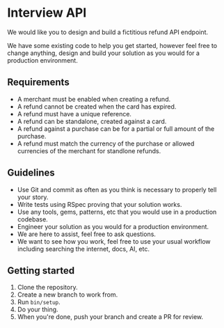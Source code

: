 # Interview API

We would like you to design and build a fictitious refund API endpoint.

We have some existing code to help you get started, however feel free to change anything, design and build your solution as you would for a production environment.

## Requirements

* A merchant must be enabled when creating a refund.
* A refund cannot be created when the card has expired.
* A refund must have a unique reference.
* A refund can be standalone, created against a card.
* A refund against a purchase can be for a partial or full amount of the purchase.
* A refund must match the currency of the purchase or allowed currencies of the merchant for standlone refunds.

## Guidelines

* Use Git and commit as often as you think is necessary to properly tell your story.
* Write tests using RSpec proving that your solution works.
* Use any tools, gems, patterns, etc that you would use in a production codebase.
* Engineer your solution as you would for a production environment.
* We are here to assist, feel free to ask questions.
* We want to see how you work, feel free to use your usual workflow including searching the internet, docs, AI, etc.

## Getting started

1. Clone the repository.
1. Create a new branch to work from.
1. Run `bin/setup`.
1. Do your thing.
1. When you're done, push your branch and create a PR for review.

